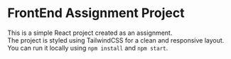 # FrontEnd Assignment Project

This is a simple React project created as an assignment.    
The project is styled using TailwindCSS for a clean and responsive layout.  
You can run it locally using `npm install` and `npm start`.
